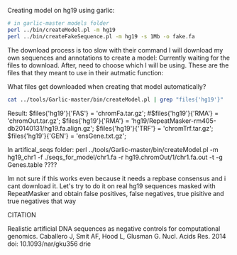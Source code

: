 Creating model on hg19 using garlic:
```bash
# in garlic-master models folder
perl ../bin/createModel.pl -m hg19
perl ../bin/createFakeSequence.pl -m hg19 -s 1Mb -o fake.fa
```

The download process is too slow with their command
I will download my own sequences and annotations to create a model:
Currently waiting for the files to download. After, need to choose which I will be using. These are the files that they meant to use in their autmatic function:

What files get downloaded when creating that model automatically?
```bash
cat ../tools/Garlic-master/bin/createModel.pl | grep "files{'hg19'}"
```
Result:
  $files{'hg19'}{'FAS'} = 'chromFa.tar.gz';
  #$files{'hg19'}{'RMA'} = 'chromOut.tar.gz';
  $files{'hg19'}{'RMA'} = 'hg19/RepeatMasker-rm405-db20140131/hg19.fa.align.gz';
  $files{'hg19'}{'TRF'} = 'chromTrf.tar.gz';
  $files{'hg19'}{'GEN'} = 'ensGene.txt.gz';

In artifical_seqs folder:
perl ../tools/Garlic-master/bin/createModel.pl -m hg19_chr1 -f ./seqs_for_model/chr1.fa -r hg19.chromOut/1/chr1.fa.out -t  -g Genes.table
????

Im not sure if this works even because it needs a repbase consensus and i cant download it. Let's try to do it on real hg19 sequences masked with RepeatMasker and obtain false positives, false negatives, true pisitive and true negatives that way

CITATION

Realistic artificial DNA sequences as negative controls for computational genomics.
Caballero J, Smit AF, Hood L, Glusman G.
Nucl. Acids Res. 2014
doi: 10.1093/nar/gku356 
drie

